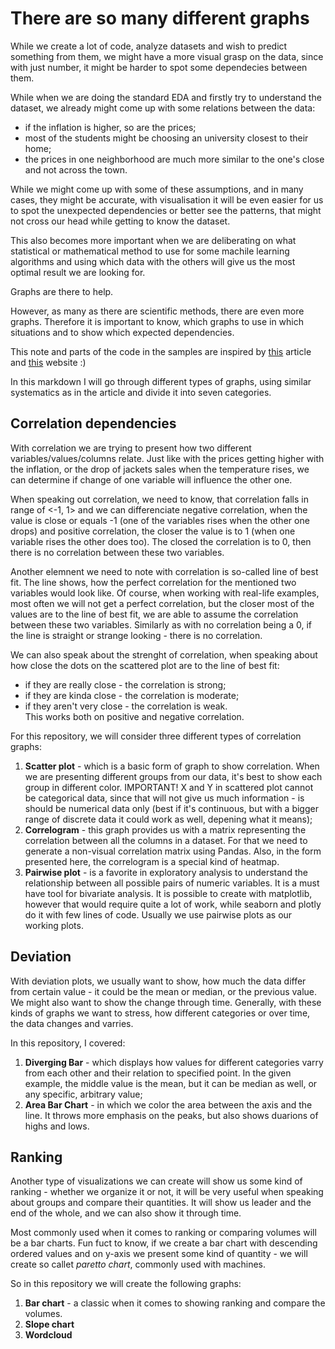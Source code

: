 # There are so many different graphs
While we create a lot of code, analyze datasets and wish to predict something from them, we might have a more 
visual grasp on the data, since with just number, it might be harder to spot some dependecies between them.

While when we are doing the standard EDA and firstly try to understand the dataset, we already might come up with
some relations between the data:
- if the inflation is higher, so are the prices;
- most of the students might be choosing an university closest to their home;
- the prices in one neighborhood are much more similar to the one's close and not across the town.

While we might come up with some of these assumptions, and in many cases, they might be accurate,
with visualisation it will be even easier for us to spot the unexpected dependencies or better see the patterns,
that might not cross our head while getting to know the dataset. 

This also becomes more important when we are deliberating on what statistical or mathematical method to use for some
machile learning algorithms and using which data with the others will give us the most optimal result we are looking for.

Graphs are there to help.

However, as many as there are scientific methods, there are even more graphs. Therefore it is important to know, which 
graphs to use in which situations and to show which expected dependencies. 

This note and parts of the code in the samples are inspired by [this](https://www.machinelearningplus.com/plots/top-50-matplotlib-visualizations-the-master-plots-python/) article and [this](https://www.python-graph-gallery.com) website :)

In this markdown I will go through different types of graphs, using similar systematics as in the article and divide it into seven categories.

## Correlation dependencies
With correlation we are trying to present how two different variables/values/columns relate. Just like with the prices getting higher with the inflation, or the drop of jackets sales when the temperature rises, we can determine if change of one variable will influence the other one. 

When speaking out correlation, we need to know, that correlation falls in range of <-1, 1> and we can differenciate negative correlation, when the value is close or equals -1 (one of the variables rises when the other one drops) and positive correlation, the closer the value is to 1 (when one variable rises the other does too). The closed the correlation is to 0, then there is no correlation between these two variables.

Another elemnent we need to note with correlation is so-called line of best fit. The line shows, how the perfect correlation for the mentioned two variables would look like. Of course, when working with real-life examples, most often we will not get a perfect correlation, but the closer most of the values are to the line of best fit, we are able to assume the correlation between these two variables. Similarly as with no correlation being a 0, if the line is straight or strange looking - there is no correlation.

We can also speak about the strenght of correlation, when speaking about how close the dots on the scattered plot are to the line of best fit:
- if they are really close - the correlation is strong;
- if they are kinda close - the correlation is moderate;
- if they aren't very close - the correlation is weak.  
This works both on positive and negative correlation.

For this repository, we will consider three different types of correlation graphs:
1. **Scatter plot** - which is a basic form of graph to show correlation. When we are presenting different groups from our data, it's best to show each group in different color. IMPORTANT! X and Y in scattered plot cannot be categorical data, since that will not give us much information - is should be numerical data only (best if it's continuous, but with a bigger range of discrete data it could work as well, depening what it means);
2. **Correlogram** - this graph provides us with a matrix representing the correlation between all the columns in a dataset. For that we need to generate a non-visual correlation matrix using Pandas. Also, in the form presented here, the correlogram is a special kind of heatmap.
3. **Pairwise plot** - is a favorite in exploratory analysis to understand the relationship between all possible pairs of numeric variables. It is a must have tool for bivariate analysis. It is possible to create with matplotlib, however that would require quite a lot of work, while seaborn and plotly do it with few lines of code. Usually we use pairwise plots as our working plots.

## Deviation
With deviation plots, we usually want to show, how much the data differ from certain value - it could be the mean or median, or the previous value. We might also want to show the change through time. Generally, with these kinds of graphs we want to stress, how different categories or over time, the data changes and varries. 

In this repository, I covered:
1. **Diverging Bar** - which displays how values for different categories varry from each other and their relation to specified point. In the given example, the middle value is the mean, but it can be median as well, or any specific, arbitrary value;
2. **Area Bar Chart** - in which we color the area between the axis and the line. It throws more emphasis on the peaks, but also shows duarions of highs and lows.

## Ranking
Another type of visualizations we can create will show us some kind of ranking - whether we organize it or not, it will be very useful when speaking about groups and compare their quantities. It will show us leader and the end of the whole, and we can also show it through time. 

Most commonly used when it comes to ranking or comparing volumes will be a bar charts. Fun fuct to know, if we create a bar chart with descending ordered values and on y-axis we present some kind of quantity - we will create so callet *paretto chart*, commonly used with machines.

So in this repository we will create the following graphs:
1. **Bar chart** - a classic when it comes to showing ranking and compare the volumes. 
2. **Slope chart**
3. **Wordcloud**